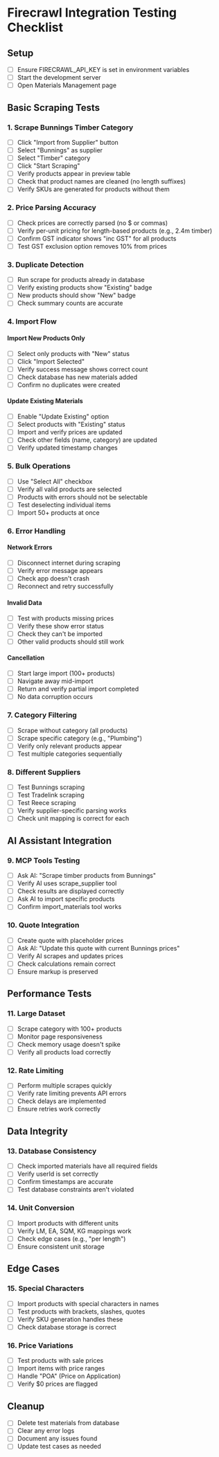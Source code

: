 # Firecrawl Integration Testing Checklist

## Setup
- [ ] Ensure FIRECRAWL_API_KEY is set in environment variables
- [ ] Start the development server
- [ ] Open Materials Management page

## Basic Scraping Tests

### 1. Scrape Bunnings Timber Category
- [ ] Click "Import from Supplier" button
- [ ] Select "Bunnings" as supplier
- [ ] Select "Timber" category
- [ ] Click "Start Scraping"
- [ ] Verify products appear in preview table
- [ ] Check that product names are cleaned (no length suffixes)
- [ ] Verify SKUs are generated for products without them

### 2. Price Parsing Accuracy
- [ ] Check prices are correctly parsed (no $ or commas)
- [ ] Verify per-unit pricing for length-based products (e.g., 2.4m timber)
- [ ] Confirm GST indicator shows "inc GST" for all products
- [ ] Test GST exclusion option removes 10% from prices

### 3. Duplicate Detection
- [ ] Run scrape for products already in database
- [ ] Verify existing products show "Existing" badge
- [ ] New products should show "New" badge
- [ ] Check summary counts are accurate

### 4. Import Flow

#### Import New Products Only
- [ ] Select only products with "New" status
- [ ] Click "Import Selected"
- [ ] Verify success message shows correct count
- [ ] Check database has new materials added
- [ ] Confirm no duplicates were created

#### Update Existing Materials
- [ ] Enable "Update Existing" option
- [ ] Select products with "Existing" status
- [ ] Import and verify prices are updated
- [ ] Check other fields (name, category) are updated
- [ ] Verify updated timestamp changes

### 5. Bulk Operations
- [ ] Use "Select All" checkbox
- [ ] Verify all valid products are selected
- [ ] Products with errors should not be selectable
- [ ] Test deselecting individual items
- [ ] Import 50+ products at once

### 6. Error Handling

#### Network Errors
- [ ] Disconnect internet during scraping
- [ ] Verify error message appears
- [ ] Check app doesn't crash
- [ ] Reconnect and retry successfully

#### Invalid Data
- [ ] Test with products missing prices
- [ ] Verify these show error status
- [ ] Check they can't be imported
- [ ] Other valid products should still work

#### Cancellation
- [ ] Start large import (100+ products)
- [ ] Navigate away mid-import
- [ ] Return and verify partial import completed
- [ ] No data corruption occurs

### 7. Category Filtering
- [ ] Scrape without category (all products)
- [ ] Scrape specific category (e.g., "Plumbing")
- [ ] Verify only relevant products appear
- [ ] Test multiple categories sequentially

### 8. Different Suppliers
- [ ] Test Bunnings scraping
- [ ] Test Tradelink scraping
- [ ] Test Reece scraping
- [ ] Verify supplier-specific parsing works
- [ ] Check unit mapping is correct for each

## AI Assistant Integration

### 9. MCP Tools Testing
- [ ] Ask AI: "Scrape timber products from Bunnings"
- [ ] Verify AI uses scrape_supplier tool
- [ ] Check results are displayed correctly
- [ ] Ask AI to import specific products
- [ ] Confirm import_materials tool works

### 10. Quote Integration
- [ ] Create quote with placeholder prices
- [ ] Ask AI: "Update this quote with current Bunnings prices"
- [ ] Verify AI scrapes and updates prices
- [ ] Check calculations remain correct
- [ ] Ensure markup is preserved

## Performance Tests

### 11. Large Dataset
- [ ] Scrape category with 100+ products
- [ ] Monitor page responsiveness
- [ ] Check memory usage doesn't spike
- [ ] Verify all products load correctly

### 12. Rate Limiting
- [ ] Perform multiple scrapes quickly
- [ ] Verify rate limiting prevents API errors
- [ ] Check delays are implemented
- [ ] Ensure retries work correctly

## Data Integrity

### 13. Database Consistency
- [ ] Check imported materials have all required fields
- [ ] Verify userId is set correctly
- [ ] Confirm timestamps are accurate
- [ ] Test database constraints aren't violated

### 14. Unit Conversion
- [ ] Import products with different units
- [ ] Verify LM, EA, SQM, KG mappings work
- [ ] Check edge cases (e.g., "per length")
- [ ] Ensure consistent unit storage

## Edge Cases

### 15. Special Characters
- [ ] Import products with special characters in names
- [ ] Test products with brackets, slashes, quotes
- [ ] Verify SKU generation handles these
- [ ] Check database storage is correct

### 16. Price Variations
- [ ] Test products with sale prices
- [ ] Import items with price ranges
- [ ] Handle "POA" (Price on Application)
- [ ] Verify $0 prices are flagged

## Cleanup
- [ ] Delete test materials from database
- [ ] Clear any error logs
- [ ] Document any issues found
- [ ] Update test cases as needed